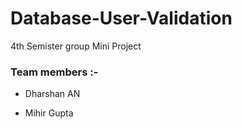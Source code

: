 # Database-User-Validation

4th Semister group Mini Project
  
### Team members :-

- Dharshan AN

- Mihir Gupta
